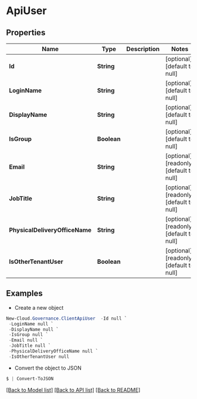 # ApiUser
## Properties

Name | Type | Description | Notes
------------ | ------------- | ------------- | -------------
**Id** | **String** |  | [optional] [default to null]
**LoginName** | **String** |  | [optional] [default to null]
**DisplayName** | **String** |  | [optional] [default to null]
**IsGroup** | **Boolean** |  | [optional] [default to null]
**Email** | **String** |  | [optional] [readonly] [default to null]
**JobTitle** | **String** |  | [optional] [readonly] [default to null]
**PhysicalDeliveryOfficeName** | **String** |  | [optional] [readonly] [default to null]
**IsOtherTenantUser** | **Boolean** |  | [optional] [readonly] [default to null]

## Examples

- Create a new object
```powershell
New-Cloud.Governance.ClientApiUser  -Id null `
 -LoginName null `
 -DisplayName null `
 -IsGroup null `
 -Email null `
 -JobTitle null `
 -PhysicalDeliveryOfficeName null `
 -IsOtherTenantUser null
```

- Convert the object to JSON
```powershell
$ | Convert-ToJSON
```


[[Back to Model list]](../README.md#documentation-for-models) [[Back to API list]](../README.md#documentation-for-api-endpoints) [[Back to README]](../README.md)

